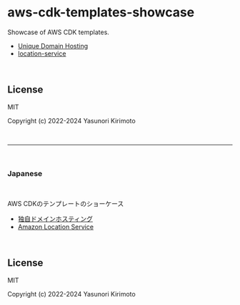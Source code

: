 # aws-cdk-templates-showcase

Showcase of AWS CDK templates.

- [Unique Domain Hosting](https://github.com/dayjournal/aws-cdk-templates-showcase/tree/main/unique-domain-hosting)  
- [location-service](https://github.com/dayjournal/aws-cdk-templates-showcase/tree/main/location-service)  

<br>

## License

MIT

Copyright (c) 2022-2024 Yasunori Kirimoto

<br>

---

<br>

### Japanese

<br>

AWS CDKのテンプレートのショーケース

- [独自ドメインホスティング](https://github.com/dayjournal/aws-cdk-templates-showcase/tree/main/unique-domain-hosting)  
- [Amazon Location Service](https://github.com/dayjournal/aws-cdk-templates-showcase/tree/main/location-service)  

<br>

## License

MIT

Copyright (c) 2022-2024 Yasunori Kirimoto

<br>
